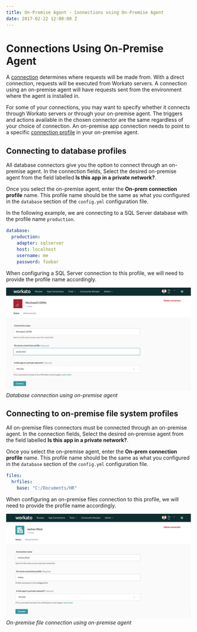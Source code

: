 ```yaml
---
title: On-Premise Agent - Connections using On-Premise Agent
date: 2017-02-22 12:00:00 Z
---
```


# Connections Using On-Premise Agent
A [connection](/connections.md) determines where requests will be made from. With a direct connection, requests will be executed from Workato servers. A connection using an on-premise agent will have requests sent from the environment where the agent is installed in.

For some of your connections, you may want to specify whether it connects through Workato servers or through your on-premise agent. The triggers and actions available in the chosen connector are the same regardless of your choice of connection. An on-premise app connection needs to point to a specific [connection profile](/on-prem/profile.md) in your on-premise agent.

## Connecting to database profiles
All database connectors give you the option to connect through an on-premise agent. In the connection fields, Select the desired on-premise agent from the field labelled **Is this app in a private network?**.

Once you select the on-premise agent, enter the **On-prem connection profile** name. This profile name should be the same as what you configured in the `database` section of the `config.yml` configuration file.

In the following example, we are connecting to a SQL Server database with the profile name `production`.

```YAML
database:
  production:
    adapter: sqlserver
    host: localhost
    username: me
    password: foobar
```
When configuring a SQL Server connection to this profile, we will need to provide the profile name accordingly.

![Database connection using on-premise agent ](/assets/images/on-prem/database-opa-connection.png)
*Database connection using on-premise agent*

## Connecting to on-premise file system profiles
All on-premise files connectors must be connected through an on-premise agent. In the connection fields, Select the desired on-premise agent from the field labelled **Is this app in a private network?**.

Once you select the on-premise agent, enter the **On-prem connection profile** name. This profile name should be the same as what you configured in the `database` section of the `config.yml` configuration file.

```YAML
files:
  hrfiles:
    base: "C:/Documents/HR"
```

When configuring an on-premise files connection to this profile, we will need to provide the profile name accordingly.

![On-premise file connection using on-premise agent](/assets/images/on-prem/files-opa-connection.png)
*On-premise file connection using on-premise agent*
